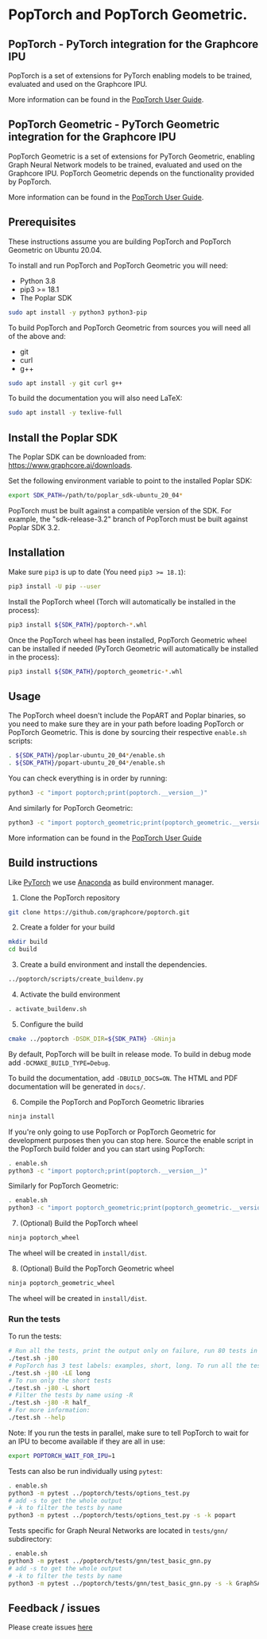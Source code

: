 # PopTorch and PopTorch Geometric.

## PopTorch - PyTorch integration for the Graphcore IPU

PopTorch is a set of extensions for PyTorch enabling models
to be trained, evaluated and used on the Graphcore IPU.

More information can be found in the [PopTorch User Guide](https://docs.graphcore.ai/projects/poptorch-user-guide/).

## PopTorch Geometric - PyTorch Geometric integration for the Graphcore IPU

PopTorch Geometric is a set of extensions for PyTorch Geometric, enabling Graph
Neural Network models to be trained, evaluated and used on the Graphcore IPU.
PopTorch Geometric depends on the functionality provided by PopTorch.

More information can be found in the [PopTorch User Guide](https://docs.graphcore.ai/projects/poptorch-geometric-user-guide).


## Prerequisites

These instructions assume you are building PopTorch and PopTorch Geometric on Ubuntu 20.04.

To install and run PopTorch and PopTorch Geometric you will need:

- Python 3.8
- pip3 >= 18.1
- The Poplar SDK

```sh
sudo apt install -y python3 python3-pip
```

To build PopTorch and PopTorch Geometric from sources you will need all of the above and:

- git
- curl
- g++

```sh
sudo apt install -y git curl g++
```

To build the documentation you will also need LaTeX:

```sh
sudo apt install -y texlive-full
```

## Install the Poplar SDK

The Poplar SDK can be downloaded from: https://www.graphcore.ai/downloads.

Set the following environment variable to point to the installed Poplar SDK:

```sh
export SDK_PATH=/path/to/poplar_sdk-ubuntu_20_04*
```

PopTorch must be built against a compatible version of the SDK. For example, the "sdk-release-3.2" branch of PopTorch must be built against Poplar SDK 3.2.

## Installation

Make sure `pip3` is up to date (You need `pip3 >= 18.1`):

```sh
pip3 install -U pip --user
```

Install the PopTorch wheel (Torch will automatically be installed in the
process):

```sh
pip3 install ${SDK_PATH}/poptorch-*.whl
```

Once the PopTorch wheel has been installed, PopTorch Geometric wheel can be
installed if needed (PyTorch Geometric will automatically be installed in
the process):

```sh
pip3 install ${SDK_PATH}/poptorch_geometric-*.whl
```

## Usage

The PopTorch wheel doesn't include the PopART and Poplar binaries, so you need to make sure they are in your path before loading PopTorch or PopTorch Geometric.
This is done by sourcing their respective `enable.sh` scripts:

```sh
. ${SDK_PATH}/poplar-ubuntu_20_04*/enable.sh
. ${SDK_PATH}/popart-ubuntu_20_04*/enable.sh
```

You can check everything is in order by running:

```sh
python3 -c "import poptorch;print(poptorch.__version__)"
```

And similarly for PopTorch Geometric:

```sh
python3 -c "import poptorch_geometric;print(poptorch_geometric.__version__)"
```

More information can be found in the [PopTorch User Guide](https://docs.graphcore.ai/projects/poptorch-user-guide/)

## Build instructions

Like [PyTorch](https://pytorch.org/) we use [Anaconda](https://anaconda.org/anaconda/conda) as build environment manager.

1. Clone the PopTorch repository

```sh
git clone https://github.com/graphcore/poptorch.git
```

2. Create a folder for your build

```sh
mkdir build
cd build
```

3. Create a build environment and install the dependencies.

```sh
../poptorch/scripts/create_buildenv.py
```

4. Activate the build environment

```sh
. activate_buildenv.sh
```

5. Configure the build

```sh
cmake ../poptorch -DSDK_DIR=${SDK_PATH} -GNinja
```

By default, PopTorch will be built in release mode. To build in debug mode add `-DCMAKE_BUILD_TYPE=Debug`.

To build the documentation, add `-DBUILD_DOCS=ON`. The HTML and PDF documentation will be generated in `docs/`.

6. Compile the PopTorch and PopTorch Geometric libraries

```sh
ninja install
```

If you're only going to use PopTorch or PopTorch Geometric for development purposes then you can stop here.
Source the enable script in the PopTorch build folder and you can start using PopTorch:

```sh
. enable.sh
python3 -c "import poptorch;print(poptorch.__version__)"
```

Similarly for PopTorch Geometric:
```sh
. enable.sh
python3 -c "import poptorch_geometric;print(poptorch_geometric.__version__)"
```

7. (Optional) Build the PopTorch wheel

```sh
ninja poptorch_wheel
```

The wheel will be created in `install/dist`.

8. (Optional) Build the PopTorch Geometric wheel

```sh
ninja poptorch_geometric_wheel
```

The wheel will be created in `install/dist`.

### Run the tests

To run the tests:

```sh
# Run all the tests, print the output only on failure, run 80 tests in parallel
./test.sh -j80
# PopTorch has 3 test labels: examples, short, long. To run all the tests except the long ones:
./test.sh -j80 -LE long
# To run only the short tests
./test.sh -j80 -L short
# Filter the tests by name using -R
./test.sh -j80 -R half_
# For more information:
./test.sh --help
```

Note: If you run the tests in parallel, make sure to tell PopTorch to wait for an IPU to become available if they are all in use:

```sh
export POPTORCH_WAIT_FOR_IPU=1
```

Tests can also be run individually using `pytest`:

```sh
. enable.sh
python3 -m pytest ../poptorch/tests/options_test.py
# add -s to get the whole output
# -k to filter the tests by name
python3 -m pytest ../poptorch/tests/options_test.py -s -k popart
```

Tests specific for Graph Neural Networks are located in `tests/gnn/` subdirectory:

```sh
. enable.sh
python3 -m pytest ../poptorch/tests/gnn/test_basic_gnn.py
# add -s to get the whole output
# -k to filter the tests by name
python3 -m pytest ../poptorch/tests/gnn/test_basic_gnn.py -s -k GraphSAGE
```

## Feedback / issues

Please create issues [here](https://github.com/graphcore/poptorch/issues)
